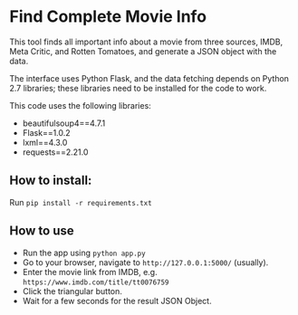 # Find Complete Movie Info
This tool finds all important info about a movie from three sources, IMDB, Meta Critic, and Rotten Tomatoes, and generate a JSON object with the data.

The interface uses Python Flask, and the data fetching depends on Python 2.7 libraries; these libraries need to be installed for the code to work.

This code uses the following libraries:
- beautifulsoup4==4.7.1
- Flask==1.0.2
- lxml==4.3.0
- requests==2.21.0

## How to install:
Run `pip install -r requirements.txt`

## How to use
- Run the app using `python app.py`
- Go to your browser, navigate to `http://127.0.0.1:5000/` (usually).
- Enter the movie link from IMDB, e.g. `https://www.imdb.com/title/tt0076759`
- Click the triangular button.
- Wait for a few seconds for the result JSON Object.

